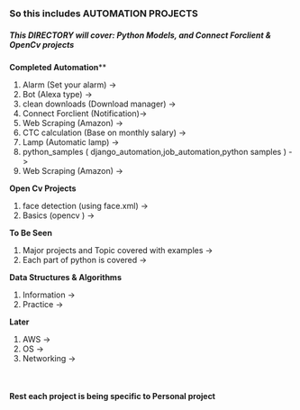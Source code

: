 ### So this includes AUTOMATION PROJECTS ### 

##### This DIRECTORY will cover: Python Models, and Connect Forclient & OpenCv projects


**Completed Automation****<br />
1. Alarm (Set your alarm) -> <br />
2. Bot (Alexa type) -> <br />
3. clean downloads (Download manager) -> <br />
4. Connect Forclient (Notification)-> <br />
5. Web Scraping (Amazon) -> <br />
6. CTC calculation (Base on monthly salary) -> <br />
7. Lamp  (Automatic lamp) -> <br />
8. python_samples ( django_automation,job_automation,python samples ) -> <br />
9. Web Scraping (Amazon) -> <br />



**Open Cv Projects**<br />
1. face detection (using face.xml) -> <br />
2. Basics (opencv )  -> <br />



**To Be Seen** <br />
1. Major projects and Topic covered with examples  -> <br />
2. Each part of python is covered        -> <br />


**Data Structures & Algorithms** <br /> 
1. Information  -> <br />
2. Practice        -> <br />


**Later** <br /> 
1. AWS  -> <br />
2. OS         -> <br />
3. Networking         -> <br />

<br />

#### Rest each project is being specific to Personal project ####